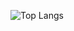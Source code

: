 ![Top Langs](https://github-readme-stats.vercel.app/api/top-langs/?username=Dolsity&layout=compact&theme=transparent&border_radius=5)
